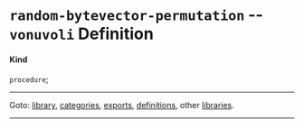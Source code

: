 

<a id='definition__vonuvoli__random-bytevector-permutation'></a>

# `random-bytevector-permutation` -- `vonuvoli` Definition


<a id='definition__vonuvoli__random-bytevector-permutation__kind'></a>

#### Kind

`procedure`;

----

Goto: [library](../../vonuvoli/_index.md#library__vonuvoli), [categories](../../vonuvoli/categories/_index.md#toc__vonuvoli__categories), [exports](../../vonuvoli/exports/_index.md#toc__vonuvoli__exports), [definitions](../../vonuvoli/definitions/_index.md#toc__vonuvoli__definitions), other [libraries](../../_libraries.md#toc__libraries).

----

